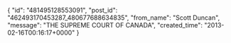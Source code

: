  {
   "id": "481495128553091",
   "post_id": "462493170453287_480677688634835",
   "from_name": "Scott Duncan",
   "message": "THE SUPREME COURT OF CANADA",
   "created_time": "2013-02-16T00:16:17+0000"
 }

